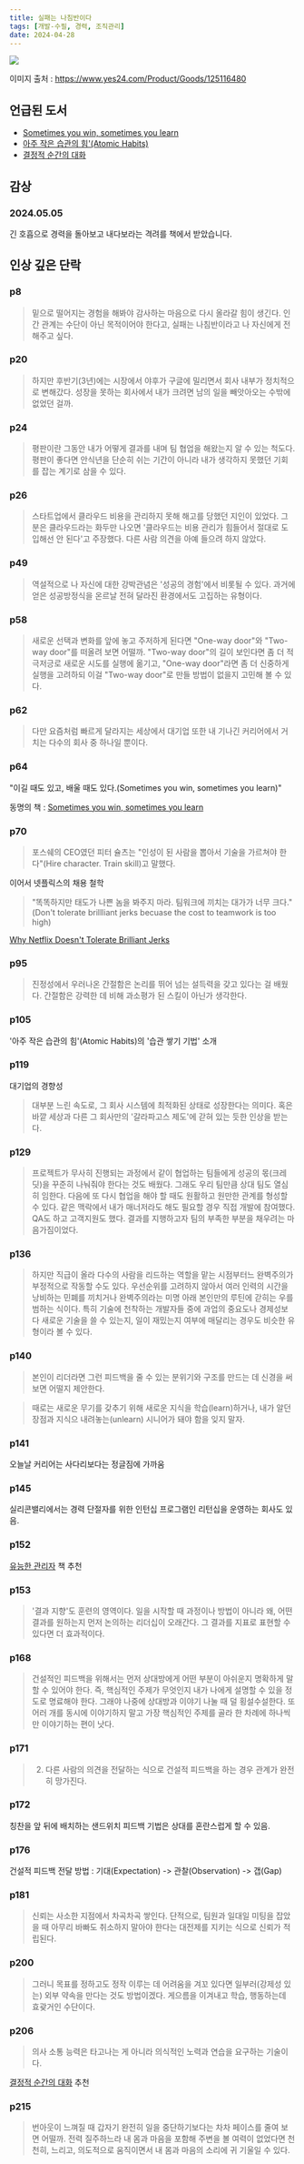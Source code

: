 ```yaml
---
title: 실패는 나침반이다
tags: [개발-수필, 경력, 조직관리]
date: 2024-04-28
---
```


![](https://image.yes24.com/goods/125116480/XL)

이미지 출처 : https://www.yes24.com/Product/Goods/125116480


## 언급된 도서
* [Sometimes you win, sometimes you learn](https://www.audible.com/pd/Sometimes-You-Win-Sometimes-You-Learn-Audiobook/B00ETBSDK0)
* [아주 작은 습관의 힘'(Atomic Habits)](https://play.google.com/store/books/details/%EC%A0%9C%EC%9E%84%EC%8A%A4_%ED%81%B4%EB%A6%AC%EC%96%B4_%EC%95%84%EC%A3%BC_%EC%9E%91%EC%9D%80_%EC%8A%B5%EA%B4%80%EC%9D%98_%ED%9E%98?id=YOqIDwAAQBAJ)
* [결정적 순간의 대화](https://play.google.com/store/books/details/%EC%A1%B0%EC%85%89_%EA%B7%B8%EB%A0%88%EB%8B%88_Joseph_Grenny_%EA%B2%B0%EC%A0%95%EC%A0%81_%EC%88%9C%EA%B0%84%EC%9D%98_%EB%8C%80%ED%99%94?id=hwXZEAAAQBAJ)

## 감상

### 2024.05.05
긴 호흡으로 경력을 돌아보고 내다보라는 격려를 책에서 받았습니다.

## 인상 깊은 단락

### p8
> 밑으로 떨어지는 경험을 해봐야 감사하는 마음으로 다시 올라갈 힘이 생긴다.
> 인간 관계는 수단이 아닌 목적이어야 한다고, 실패는 나침반이라고 나 자신에게 전해주고 싶다.

### p20
> 하지만 후반기(3년)에는 시장에서 야후가 구글에 밀리면서 회사 내부가 정치적으로 변해갔다.
> 성장을 못하는 회사에서 내가 크려면 남의 일을 빼앗아오는 수밖에 없었던 걸까.

### p24
> 평판이란 그동안 내가 어떻게 결과를 내며 팀 협업을 해왔는지 알 수 있는 척도다.
> 평판이 좋다면 안식년을 단순히 쉬는 기간이 아니라 내가 생각하지 못했던 기회를 잡는 계기로 삼을 수 있다.

### p26
> 스타트업에서 클라우드 비용을 관리하지 못해 해고를 당했던 지인이 있었다.
> 그 분은 클라우드라는 화두만 나오면 '클라우드는 비용 관리가 힘들어서 절대로 도입해선 안 된다'고 주장했다.
> 다른 사람 의견을 아예 들으려 하지 않았다.

### p49

> 역설적으로 나 자신에 대한 강박관념은 '성공의 경험'에서 비롯될 수 있다. 과거에 얻은 성공방정식을 온르날 전혀 달라진 환경에서도 고집하는 유형이다.

### p58

> 새로운 선택과 변화를 앞에 놓고 주저하게 된다면 "One-way door"와 "Two-way door"를 떠올려 보면 어떨까.
> "Two-way door"의 길이 보인다면 좀 더 적극저긍로 새로운 시도를 실행에 옮기고, "One-way door"라면 좀 더 신중하게 실행을 고려하되 이걸 "Two-way door"로 만들 방법이 없을지 고민해 볼 수 있다.

### p62
> 다만 요즘처럼 빠르게 달라지는 세상에서 대기업 또한 내 기나긴 커리어에서 거치는 다수의 회사 중 하나일 뿐이다.

### p64
"이길 때도 있고, 배울 때도 있다.(Sometimes you win, sometimes you learn)"

동명의 책 : [Sometimes you win, sometimes you learn](https://www.audible.com/pd/Sometimes-You-Win-Sometimes-You-Learn-Audiobook/B00ETBSDK0)

### p70

> 포스쉐의 CEO였던 피터 슐츠는 "인성이 된 사람을 뽑아서 기술을 가르쳐야 한다"(Hire character. Train skill)고 말했다.

이어서 넷플릭스의 채용 철학

> "똑똑하지만 태도가 나쁜 놈을 봐주지 마라. 팀워크에 끼치는 대가가 너무 크다."(Don't tolerate brillliant jerks becuase the cost to teamwork is too high)

[Why Netflix Doesn't Tolerate Brilliant Jerks](https://www.inc.com/jim-schleckser/why-netflix-doesn-t-tolerate-brilliant-jerks.html)

### p95
> 진정성에서 우러나온 간절함은 논리를 뛰어 넘는 설득력을 갖고 있다는 걸 배웠다. 간절함은 강력한 데 비해 과소평가 된 스킬이 아닌가 생각한다.

### p105
'아주 작은 습관의 힘'(Atomic Habits)의 '습관 쌓기 기법' 소개

### p119
대기업의 경향성

> 대부분 느린 속도로, 그 회사 시스템에 최적화된 상태로 성장한다는 의미다. 혹은 바깥 세상과 다른 그 회사만의 '갈라파고스 제도'에 갇혀 있는 듯한 인상을 받는다.

### p129
> 프로젝트가 무사히 진행되는 과정에서 같이 협업하는 팀들에게 성공의 몫(크레딧)을 꾸준히 나눠줘야 한다는 것도 배웠다.
> 그래도 우리 팀만큼 상대 팀도 열심히 임한다.
> 다음에 또 다시 협업을 해야 할 때도 원활하고 원만한 관계를 형성할 수 있다. 같은 맥락에서 내가 매너저라도 해도 필요할 경우 직접 개발에 참여했다. QA도 하고 고객지원도 했다. 결과를 지행하고자 팀의 부족한 부분을 채우려는 마음가짐이었다.

### p136
> 하지만 직급이 올라 다수의 사람을 리드하는 역할을 맡는 시점부터느 완벽주의가 부정적으로 작동할 수도 있다. 우선순위를 고려하지 않아서 여러 인력의 시간을 낭비하는 민폐를 끼치거나 완벽주의라는 미명 아래 본인만의 루틴에 갇히는 우를 범하는 식이다.
> 특히 기술에 천착하는 개발자들 중에 과업의 중요도나 경제성보다 새로운 기술을 쓸 수 있는지, 일이 재밌는지 여부에 매달리는 경우도 비슷한 유형이라 볼 수 있다.

### p140
> 본인이 리더라면 그런 피드백을 줄 수 있는 분위기와 구조를 만드는 데 신경을 써보면 어떨지 제안한다.

> 때로는 새로운 무기를 갖추기 위해 새로운 지식을 학습(learn)하거나, 내가 알던 장점과 지식으 내려놓는(unlearn) 시니어가 돼야 함을 잊지 말자.

### p141
오늘날 커리어는 사다리보다는 정글짐에 가까움

### p145
실리콘밸리에서는 경력 단절자를 위한 인턴십 프로그램인 리턴십을 운영하는 회사도 있음.

### p152
[유능한 관리자](https://www.yes24.com/Product/Goods/2140900) 책 추천

### p153

> '결과 지향'도 훈련의 영역이다. 일을 시작할 때 과정이나 방법이 아니라 왜, 어떤 결과를 원하는지 먼저 논의하는 리더십이 오래간다. 그 결과를 지표로 표현할 수  있다면 더 효과적이다.

### p168

> 건설적인 피드백을 위해서는 먼저 상대방에게 어떤 부분이 아쉬운지 명확하게 말할 수 있어야 한다.
> 즉, 핵심적인 주제가 무엇인지 내가 나에게 설명할 수 있을 정도로 명료해야 한다.
> 그래야 나중에 상대방과 이야기 나눌 때 덜 횡설수설한다. 또 어러 개를 동시에 이야기하지 말고 가장 핵심적인 주제를 골라 한 차례에 하나씩만 이야기하는 편이 낫다.

### p171

> 2. 다른 사람의 의견을 전달하는 식으로 건설적 피드백을 하는 경우 관계가 완전히 망가진다.

### p172
칭찬을 앞 뒤에 배치하는 샌드위치 피드백 기법은 상대를 혼란스럽게 할 수 있음.

### p176
건설적 피드백 전달 방법 : 기대(Expectation) -> 관찰(Observation) -> 갭(Gap)

### p181

> 신뢰는 사소한 지점에서 차곡차곡 쌓인다.
> 단적으로, 팀원과 일대일 미팅을 잡았을 때 아무리 바빠도 취소하지 말아야 한다는 대전제를 지키는 식으로 신뢰가 적립된다.

### p200
> 그러니 목표를 정하고도 정작 이루는 데 어려움을 겨꼬 있다면 일부러(강제성 있는) 외부 약속을 만다는 것도 방법이겠다.
> 게으름을 이겨내고 학습, 행동하는데 효괒거인 수단이다.

### p206
> 의사 소통 능력은 타고나는 게 아니라 의식적인 노력과 연습을 요구하는 기술이다.

[결정적 순간의 대화](https://play.google.com/store/books/details/%EC%A1%B0%EC%85%89_%EA%B7%B8%EB%A0%88%EB%8B%88_Joseph_Grenny_%EA%B2%B0%EC%A0%95%EC%A0%81_%EC%88%9C%EA%B0%84%EC%9D%98_%EB%8C%80%ED%99%94?id=hwXZEAAAQBAJ) 추천

### p215

> 번아웃이 느껴질 때 갑자기 완전히 일을 중단하기보다는 차차 페이스를 줄여 보면 어떨까. 전력 질주하느라 내 몸과 마음을 포함해 주변을 볼 여력이 없었다면 천천히, 느리고, 의도적으로 움직이면서 내 몸과 마음의 소리에 귀 기울일 수 있다.
